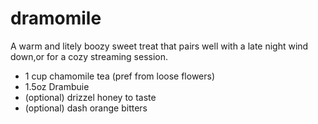 dramomile
===

A warm and litely boozy sweet treat that pairs well with a late night wind down,or for a cozy streaming session. 

- 1 cup chamomile tea (pref from loose flowers)
- 1.5oz Drambuie
- (optional) drizzel honey to taste
- (optional) dash orange bitters
